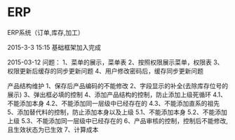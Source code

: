# ERP
ERP系统（订单,库存,加工）

2015-3-3 15:15
   基础框架加入完成

2015-03-12
问题：
1、菜单的展示，菜单表
2、按照权限展示菜单，权限表
3、权限更新后缓存的同步更新问题
4、用户修改密码后，缓存同步更新问题

产品结构维护
1、保存后产品编码的不能修改
2、字段显示的补全(去除库存位号的展示)
3、弹出框必填的控制
4、添加产品结构的控制，防止添加上级死循环
	4.1、不能添加本身
	4.2、不能添加同一层级中已经存在的
	4.3、不能添加直系的祖先
5、添加替代料的控制，防止添加本身以及上级
	5.1、不能添加本身
	5.2、不能添加上级
	5.3、不能添加同一层级中已经存在的
6、产品审核的控制，控制后不能修改,且生效状态为已生效
7、计算成本